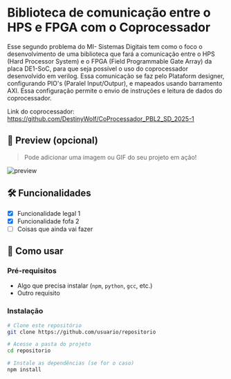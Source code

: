 # Biblioteca de comunicação entre o HPS e FPGA com o Coprocessador

Esse segundo problema do MI- Sistemas Digitais tem como o foco o desenvolvimento de uma biblioteca que fará a comunicação entre o HPS (Hard Processor System) e o FPGA (Field Programmable Gate Array) da placa DE1-SoC, para que seja possível o uso do coprocessador desenvolvido em verilog. Essa comunicação se faz pelo Plataform designer, configurando PIO's (Paralel Input/Outpur), e mapeados usando barramento AXI. Essa configuração permite o envio de instruções e leitura de dados do coprocessador.


Link do coprocessador: https://github.com/DestinyWolf/CoProcessador_PBL2_SD_2025-1
## 📸 Preview (opcional)

> Pode adicionar uma imagem ou GIF do seu projeto em ação!

![preview](caminho/da/imagem.gif)

## 🛠️ Funcionalidades

- [x] Funcionalidade legal 1
- [x] Funcionalidade fofa 2
- [ ] Coisas que ainda vai fazer

## 🚀 Como usar

### Pré-requisitos

- Algo que precisa instalar (`npm`, `python`, `gcc`, etc.)
- Outro requisito

### Instalação

```bash
# Clone este repositório
git clone https://github.com/usuario/repositorio

# Acesse a pasta do projeto
cd repositorio

# Instale as dependências (se for o caso)
npm install
